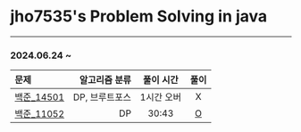 # jho7535's Problem Solving in java

---
### 2024.06.24 ~

| 문제                                                |   알고리즘 분류 | 풀이 시간  |  풀이   |
|:--------------------------------------------------|----------:|:------:|:-----:|
| [백준_14501](https://www.acmicpc.net/problem/14501) | DP, 브루트포스 | 1시간 오버 |   X   |
| [백준_11052](https://www.acmicpc.net/problem/11052) |        DP | 30:43  |   [O](https://velog.io/@jho7535/%EB%B0%B1%EC%A4%80-JAVA-11052%EB%B2%88-%EC%B9%B4%EB%93%9C-%EA%B5%AC%EB%A7%A4%ED%95%98%EA%B8%B0)   |
